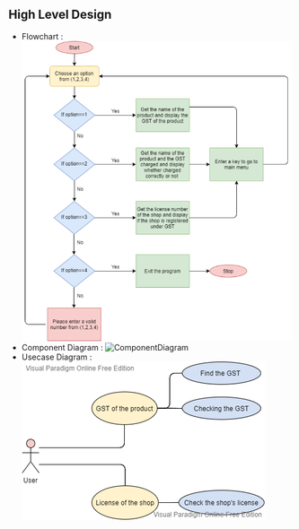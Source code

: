 ## High Level Design 
* Flowchart :
![Flowchart](https://github.com/Danush2208/GST_Calculator/blob/052ca16caabad4083dcfbe8ef8d70cafddfe645a/2_Design/Flow_chart.png)
* Component Diagram :
![ComponentDiagram](https://github.com/Rahul-S-Iyer/Mini-Project--266445/blob/main/2_Design/Component%20Diagram.png)
* Usecase Diagram :
![UsecaseDiagram](https://github.com/Danush2208/GST_Calculator/blob/052ca16caabad4083dcfbe8ef8d70cafddfe645a/2_Design/Usecase_Diagram.png)